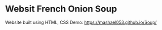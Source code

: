 # Websit French Onion Soup


Website built using HTML, CSS
Demo:
https://mashael053.github.io/Soup/
